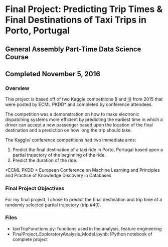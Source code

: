 # Final Project: Predicting Trip Times & Final Destinations of Taxi Trips in Porto, Portugal
## General Assembly Part-Time Data Science Course
## Completed November 5, 2016

### Overview
This project is based off of two Kaggle competitions ([I](https://www.kaggle.com/c/pkdd-15-predict-taxi-service-trajectory-i) and [II](https://www.kaggle.com/c/pkdd-15-taxi-trip-time-prediction-ii/data)) from 2015 that were posted by ECML PKDD* and completed by conference attendees.

The competition was a demonstration on how to make electronic dispatching systems more efficient by predicting the earliest time in which a driver can accept a new passenger based upon the location of the final destination and a prediction on how long the trip should take.

The Kaggle/ conference competitions had two immediate aims:
1. Predict the final destination of a taxi ride in Porto, Portugal based upon a partial trajectory of the beginning of the ride.
2. Predict the duration of the ride.

*ECML PKDD = European Conference on Machine Learning and Principles and Practice of Knowledge Discovery in Databases

### Final Project Objectives
For my final project, I chose to predict the final destination and trip time of a randomly selected partial trajectory (trip #40).

### Files
- taxiTripFunctions.py: functions used in the analysis, feature engineering
- FinalProject_ExploratoryAnalysis_Model.ipynb: IPython notebook of complete project
